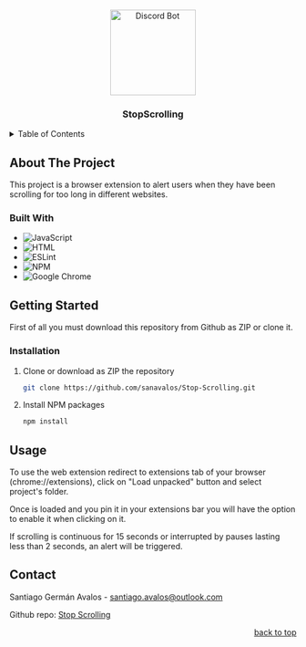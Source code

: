 <a id="readme-top"></a>

<br />
<div align="center">
  <img src="images/discord_bot.png" alt="Discord Bot" width="150" height="150">

  <h3 align="center">StopScrolling</h3>

</div>

<details>
  <summary>Table of Contents</summary>
  <ol>
    <li>
      <a href="#about-the-project">About The Project</a>
      <ul>
        <li><a href="#built-with">Built With</a></li>
      </ul>
    </li>
    <li>
      <a href="#getting-started">Getting Started</a>
      <ul>
        <li><a href="#installation">Installation</a></li>
      </ul>
    </li>
    <li><a href="#usage">Usage</a></li>
    <li><a href="#contact">Contact</a></li>
    <li><a href="#acknowledgments">Acknowledgments</a></li>
  </ol>
</details>

## About The Project

This project is a browser extension to alert users when they have been scrolling for too long in different websites.<br/>

### Built With

- ![JavaScript](https://img.shields.io/badge/JavaScript-323330?style=for-the-badge&logo=javascript&logoColor=F7DF1E)
- ![HTML](https://img.shields.io/badge/HTML5-E34F26?style=for-the-badge&logo=html5&logoColor=white)
- ![ESLint](https://img.shields.io/badge/eslint-3A33D1?style=for-the-badge&logo=eslint&logoColor=white)
- ![NPM](https://img.shields.io/badge/NPM-%23000000.svg?style=for-the-badge&logo=npm&logoColor=white)
- ![Google Chrome](https://img.shields.io/badge/Google_chrome-4285F4?style=for-the-badge&logo=Google-chrome&logoColor=white)

## Getting Started

First of all you must download this repository from Github as ZIP or clone it.

### Installation

1. Clone or download as ZIP the repository
   ```sh
   git clone https://github.com/sanavalos/Stop-Scrolling.git
   ```
2. Install NPM packages
   ```sh
   npm install
   ```

## Usage

To use the web extension redirect to extensions tab of your browser (chrome://extensions), click on "Load unpacked" button and select project's folder.

Once is loaded and you pin it in your extensions bar you will have the option to enable it when clicking on it.

If scrolling is continuous for 15 seconds or interrupted by pauses lasting less than 2 seconds, an alert will be triggered.

## Contact

Santiago Germán Avalos - santiago.avalos@outlook.com

Github repo: [Stop Scrolling](https://github.com/sanavalos/Stop-Scrolling)

<p align="right"><a href="#readme-top">back to top</a></p>
